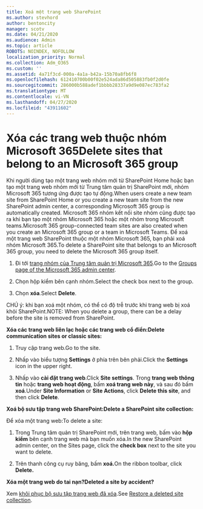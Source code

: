 ```yaml
---
title: Xoá một trang web SharePoint
ms.author: stevhord
author: bentoncity
manager: scotv
ms.date: 04/21/2020
ms.audience: Admin
ms.topic: article
ROBOTS: NOINDEX, NOFOLLOW
localization_priority: Normal
ms.collection: Adm_O365
ms.custom: ''
ms.assetid: 4a71f3cd-000a-4a1a-b42a-15b70a8fb6f8
ms.openlocfilehash: 612410700b00f02e524ada86d505883fb0f2d0fe
ms.sourcegitcommit: 286000b588adef1bbbb28337a9d9e087ec783fa2
ms.translationtype: MT
ms.contentlocale: vi-VN
ms.lasthandoff: 04/27/2020
ms.locfileid: "43911602"
---
```

# <a name="delete-sites-that-belong-to-an-microsoft-365-group"></a><span data-ttu-id="660bd-102">Xóa các trang web thuộc nhóm Microsoft 365</span><span class="sxs-lookup"><span data-stu-id="660bd-102">Delete sites that belong to an Microsoft 365 group</span></span>

<span data-ttu-id="660bd-103">Khi người dùng tạo một trang web nhóm mới từ SharePoint Home hoặc bạn tạo một trang web nhóm mới từ Trung tâm quản trị SharePoint mới, nhóm Microsoft 365 tương ứng được tạo tự động.</span><span class="sxs-lookup"><span data-stu-id="660bd-103">When users create a new team site from SharePoint Home or you create a new team site from the new SharePoint admin center, a corresponding Microsoft 365 group is automatically created.</span></span> <span data-ttu-id="660bd-104">Microsoft 365 nhóm kết nối site nhóm cũng được tạo ra khi bạn tạo một nhóm Microsoft 365 hoặc một nhóm trong Microsoft teams.</span><span class="sxs-lookup"><span data-stu-id="660bd-104">Microsoft 365 group-connected team sites are also created when you create an Microsoft 365 group or a team in Microsoft Teams.</span></span> <span data-ttu-id="660bd-105">Để xoá một trang web SharePoint thuộc một nhóm Microsoft 365, bạn phải xoá nhóm Microsoft 365.</span><span class="sxs-lookup"><span data-stu-id="660bd-105">To delete a SharePoint site that belongs to an Microsoft 365 group, you need to delete the Microsoft 365 group itself.</span></span> 
  
1. <span data-ttu-id="660bd-106">Đi tới [trang nhóm của Trung tâm quản trị Microsoft 365](https://portal.office.com/adminportal/home#/groups).</span><span class="sxs-lookup"><span data-stu-id="660bd-106">Go to the [Groups page of the Microsoft 365 admin center](https://portal.office.com/adminportal/home#/groups).</span></span>
    
2. <span data-ttu-id="660bd-107">Chọn hộp kiểm bên cạnh nhóm.</span><span class="sxs-lookup"><span data-stu-id="660bd-107">Select the check box next to the group.</span></span>
    
3. <span data-ttu-id="660bd-108">Chọn **xóa**.</span><span class="sxs-lookup"><span data-stu-id="660bd-108">Select **Delete**.</span></span>
    
<span data-ttu-id="660bd-109">CHÚ ý: khi bạn xoá một nhóm, có thể có độ trễ trước khi trang web bị xoá khỏi SharePoint.</span><span class="sxs-lookup"><span data-stu-id="660bd-109">NOTE: When you delete a group, there can be a delay before the site is removed from SharePoint.</span></span>
  
<span data-ttu-id="660bd-110">**Xóa các trang web liên lạc hoặc các trang web cổ điển:**</span><span class="sxs-lookup"><span data-stu-id="660bd-110">**Delete communication sites or classic sites:**</span></span>

1. <span data-ttu-id="660bd-111">Truy cập trang web.</span><span class="sxs-lookup"><span data-stu-id="660bd-111">Go to the site.</span></span>
  
2. <span data-ttu-id="660bd-112">Nhấp vào biểu tượng **Settings** ở phía trên bên phải.</span><span class="sxs-lookup"><span data-stu-id="660bd-112">Click the **Settings** icon in the upper right.</span></span> 
  
3. <span data-ttu-id="660bd-113">Nhấp vào **cài đặt trang web**.</span><span class="sxs-lookup"><span data-stu-id="660bd-113">Click **Site settings**.</span></span> <span data-ttu-id="660bd-114">Trong **trang web thông tin** hoặc **trang web hoạt động**, bấm **xoá trang web này**, và sau đó bấm **xoá**.</span><span class="sxs-lookup"><span data-stu-id="660bd-114">Under **Site Information** or **Site Actions**, click **Delete this site**, and then click **Delete**.</span></span>
  
<span data-ttu-id="660bd-115">**Xoá bộ sưu tập trang web SharePoint:**</span><span class="sxs-lookup"><span data-stu-id="660bd-115">**Delete a SharePoint site collection:**</span></span>

<span data-ttu-id="660bd-116">Để xóa một trang web:</span><span class="sxs-lookup"><span data-stu-id="660bd-116">To delete a site:</span></span>
  
1. <span data-ttu-id="660bd-117">Trong Trung tâm quản trị SharePoint mới, trên trang web, bấm vào **hộp kiểm** bên cạnh trang web mà bạn muốn xóa.</span><span class="sxs-lookup"><span data-stu-id="660bd-117">In the new SharePoint admin center, on the Sites page, click the **check box** next to the site you want to delete.</span></span> 
    
2. <span data-ttu-id="660bd-118">Trên thanh công cụ ruy băng, bấm **xoá.**</span><span class="sxs-lookup"><span data-stu-id="660bd-118">On the ribbon toolbar, click **Delete.**</span></span>
    
<span data-ttu-id="660bd-119">**Xóa một trang web do tai nạn?**</span><span class="sxs-lookup"><span data-stu-id="660bd-119">**Deleted a site by accident?**</span></span>

<span data-ttu-id="660bd-120">Xem [khôi phục bộ sưu tập trang web đã xóa](https://go.microsoft.com/fwlink/?linkid=867660).</span><span class="sxs-lookup"><span data-stu-id="660bd-120">See [Restore a deleted site collection](https://go.microsoft.com/fwlink/?linkid=867660).</span></span>
  

